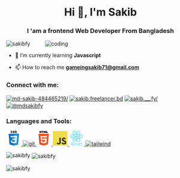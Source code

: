 <h1 align="center">Hi 👋, I'm Sakib</h1>
<h3 align="center">I 'am a frontend Web Developer From Bangladesh</h3>

<img align="right" alt="coding" width="400" src="https://user-images.githubusercontent.com/69011963/137184767-79a13ec7-1bb3-4341-a6da-3a149c9c159a.gif">

<p align="left"> <img src="https://komarev.com/ghpvc/?username=sakibfy&label=Profile%20views&color=0e75b6&style=flat" alt="sakibfy" /> </p>

- 🌱 I’m currently learning **Javascript**

- 📫 How to reach me **gameingsakib71@gmail.com**

<h3 align="left">Connect with me:</h3>
<p align="left">
<a href="https://linkedin.com/in/md-sakib-484465219/" target="blank"><img align="center" src="https://raw.githubusercontent.com/rahuldkjain/github-profile-readme-generator/master/src/images/icons/Social/linked-in-alt.svg" alt="md-sakib-484465219/" height="30" width="40" /></a>
<a href="https://fb.com/sakib.freelancer.bd" target="blank"><img align="center" src="https://raw.githubusercontent.com/rahuldkjain/github-profile-readme-generator/master/src/images/icons/Social/facebook.svg" alt="sakib.freelancer.bd" height="30" width="40" /></a>
<a href="https://instagram.com/sakib.__.fy/" target="blank"><img align="center" src="https://raw.githubusercontent.com/rahuldkjain/github-profile-readme-generator/master/src/images/icons/Social/instagram.svg" alt="sakib.__.fy/" height="30" width="40" /></a>
<a href="https://www.youtube.com/c/@mdsakibfy" target="blank"><img align="center" src="https://raw.githubusercontent.com/rahuldkjain/github-profile-readme-generator/master/src/images/icons/Social/youtube.svg" alt="@mdsakibfy" height="30" width="40" /></a>
</p>

<h3 align="left">Languages and Tools:</h3>
<p align="left"> <a href="https://www.w3schools.com/css/" target="_blank" rel="noreferrer"> <img src="https://raw.githubusercontent.com/devicons/devicon/master/icons/css3/css3-original-wordmark.svg" alt="css3" width="40" height="40"/> </a> <a href="https://git-scm.com/" target="_blank" rel="noreferrer"> <img src="https://www.vectorlogo.zone/logos/git-scm/git-scm-icon.svg" alt="git" width="40" height="40"/> </a> <a href="https://www.w3.org/html/" target="_blank" rel="noreferrer"> <img src="https://raw.githubusercontent.com/devicons/devicon/master/icons/html5/html5-original-wordmark.svg" alt="html5" width="40" height="40"/> </a> <a href="https://developer.mozilla.org/en-US/docs/Web/JavaScript" target="_blank" rel="noreferrer"> <img src="https://raw.githubusercontent.com/devicons/devicon/master/icons/javascript/javascript-original.svg" alt="javascript" width="40" height="40"/> </a> <a href="https://reactjs.org/" target="_blank" rel="noreferrer"> <img src="https://raw.githubusercontent.com/devicons/devicon/master/icons/react/react-original-wordmark.svg" alt="react" width="40" height="40"/> </a> <a href="https://tailwindcss.com/" target="_blank" rel="noreferrer"> <img src="https://www.vectorlogo.zone/logos/tailwindcss/tailwindcss-icon.svg" alt="tailwind" width="40" height="40"/> </a> </p>

<p><img align="left" src="https://github-readme-stats.vercel.app/api/top-langs?username=sakibfy&show_icons=true&locale=en&layout=compact" alt="sakibfy" /></p>

<p>&nbsp;<img align="center" src="https://github-readme-stats.vercel.app/api?username=sakibfy&show_icons=true&locale=en" alt="sakibfy" /></p>

<p><img align="center" src="https://github-readme-streak-stats.herokuapp.com/?user=sakibfy&" alt="sakibfy" /></p>




